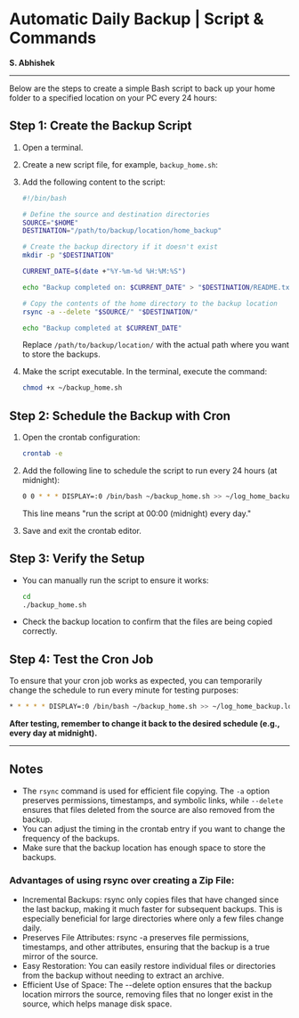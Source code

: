 # Automatic Daily Backup | Script & Commands
**S. Abhishek**  

---


Below are the steps to create a simple Bash script to back up your home folder to a specified location on your PC every 24 hours:

## Step 1: Create the Backup Script

1. Open a terminal.
2. Create a new script file, for example, `backup_home.sh`:
3. Add the following content to the script:

   ```bash
   #!/bin/bash

   # Define the source and destination directories
   SOURCE="$HOME"
   DESTINATION="/path/to/backup/location/home_backup"

   # Create the backup directory if it doesn't exist
   mkdir -p "$DESTINATION"

   CURRENT_DATE=$(date +"%Y-%m-%d %H:%M:%S")

   echo "Backup completed on: $CURRENT_DATE" > "$DESTINATION/README.txt"

   # Copy the contents of the home directory to the backup location
   rsync -a --delete "$SOURCE/" "$DESTINATION/"

   echo "Backup completed at $CURRENT_DATE"
   ```

   Replace `/path/to/backup/location/` with the actual path where you want to store the backups.

4. Make the script executable. In the terminal, execute the command:

   ```bash
   chmod +x ~/backup_home.sh
   ```

## Step 2: Schedule the Backup with Cron

1. Open the crontab configuration:

   ```bash
   crontab -e
   ```

2. Add the following line to schedule the script to run every 24 hours (at midnight):

   ```bash
   0 0 * * * DISPLAY=:0 /bin/bash ~/backup_home.sh >> ~/log_home_backup.log 2>&1
   ```

   This line means "run the script at 00:00 (midnight) every day."

3. Save and exit the crontab editor.

## Step 3: Verify the Setup

- You can manually run the script to ensure it works:

  ```bash
  cd
  ./backup_home.sh
  ```

- Check the backup location to confirm that the files are being copied correctly.

## Step 4: Test the Cron Job

To ensure that your cron job works as expected, you can temporarily change the schedule to run every minute for testing purposes:

  ```bash
  * * * * * DISPLAY=:0 /bin/bash ~/backup_home.sh >> ~/log_home_backup.log 2>&1
  ```
	
**After testing, remember to change it back to the desired schedule (e.g., every day at midnight).**
* * *

## Notes

- The `rsync` command is used for efficient file copying. The `-a` option preserves permissions, timestamps, and symbolic links, while `--delete` ensures that files deleted from the source are also removed from the backup.
- You can adjust the timing in the crontab entry if you want to change the frequency of the backups.
- Make sure that the backup location has enough space to store the backups.

### Advantages of using rsync over creating a Zip File:
	
- Incremental Backups: rsync only copies files that have changed since the last backup, making it much faster for subsequent backups. This is especially beneficial for large directories where only a few files change daily.
- Preserves File Attributes: rsync -a preserves file permissions, timestamps, and other attributes, ensuring that the backup is a true mirror of the source.
- Easy Restoration: You can easily restore individual files or directories from the backup without needing to extract an archive.
- Efficient Use of Space: The --delete option ensures that the backup location mirrors the source, removing files that no longer exist in the source, which helps manage disk space.
